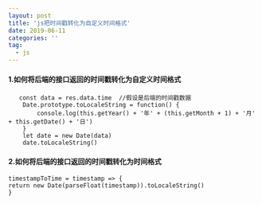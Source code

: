 ```yaml
---
layout: post
title: 'js把时间戳转化为自定义时间格式'
date: 2019-06-11
categories: ''
tag:
  - js
---
```


#### 1.如何将后端的接口返回的时间戳转化为自定义时间格式

       const data = res.data.time  //假设是后端的时间戳数据
        Date.prototype.toLocaleString = function() {
            console.log(this.getYear() + '年' + (this.getMonth + 1) + '月' + this.getDate() + '日')
        }
        let date = new Date(data)
        date.toLocaleString()

#### 2.如何将后端的接口返回的时间戳转化为时间格式

    timestampToTime = timestamp => {
    return new Date(parseFloat(timestamp)).toLocaleString()
    }
